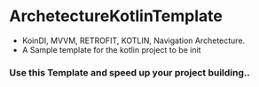 # ArchetectureKotlinTemplate
* KoinDI, MVVM, RETROFIT, KOTLIN, Navigation Archetecture.
* A Sample template for the kotlin project to be init

### Use this Template and speed up your project building..
